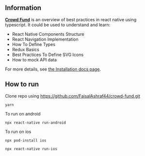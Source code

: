 ## Information

[**Crowd Fund**](https://github.com/FaisalAshraf44/crowd-fund.git) is an overview of best practices in react native using typescript. It could be used to understand and learn:

- React Native Components Structure
- React Navigation Implementation
- How To Define Types
- Redux Basics
- Best Practices To Define SVG Icons
- How to mock API data

For more details, see [the Installation docs page](https://redux.js.org/introduction/installation).

## How to run

Clone repo using https://github.com/FaisalAshraf44/crowd-fund.git

```
yarn
```

To run on android

```
npx react-native run-android
```

To run on ios

```
npx pod-install ios
```

```
npx react-native run-ios
```
